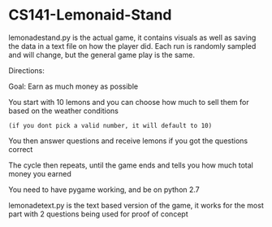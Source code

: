 # CS141-Lemonaid-Stand

lemonadestand.py is the actual game, it contains visuals as well as saving the data in a text file on how the player did.  Each run is randomly sampled and will change, but the general game play is the same.

Directions:

Goal: Earn as much money as possible

  You start with 10 lemons and you can choose how much to sell them for based on the weather conditions
  
    (if you dont pick a valid number, it will default to 10)
    
  You then answer questions and receive lemons if you got the questions correct
  
  The cycle then repeats, until the game ends and tells you how much total money you earned

You need to have pygame working, and be on python 2.7

lemonadetext.py is the text based version of the game, it works for the most part with 2 questions being used for proof of concept


